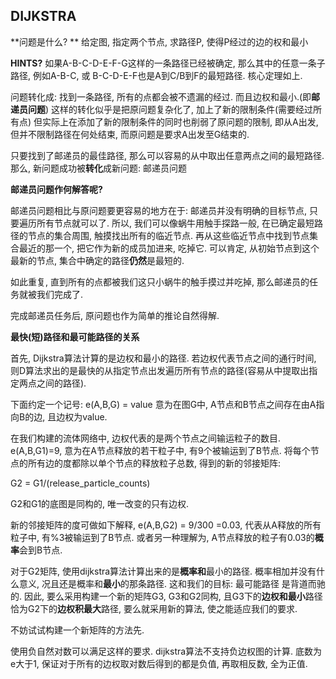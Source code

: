 ## DIJKSTRA

**问题是什么? **
给定图, 指定两个节点, 求路径P, 使得P经过的边的权和最小

**HINTS?**
如果A-B-C-D-E-F-G这样的一条路径已经被确定, 那么其中的任意一条子路径, 例如A-B-C, 或 B-C-D-E-F也是A到C/B到F的最短路径.
核心定理如上.

问题转化成:
找到一条路径, 所有的点都会被不遗漏的经过. 而且边权和最小.(即**邮递员问题**)
这样的转化似乎是把原问题复杂化了,  加上了新的限制条件(需要经过所有点)
但实际上在添加了新的限制条件的同时也削弱了原问题的限制, 即从A出发, 但并不限制路径在何处结束, 而原问题是要求A出发至G结束的.

只要找到了邮递员的最佳路径, 那么可以容易的从中取出任意两点之间的最短路径.
那么, 新问题成功被**转化**成新问题: 邮递员问题

**邮递员问题作何解答呢?**

邮递员问题相比与原问题要更容易的地方在于: 邮递员并没有明确的目标节点, 只要遍历所有节点就可以了.
所以, 我们可以像蜗牛用触手探路一般, 在已确定最短路径的节点的集合周围, 触摸找出所有的临近节点.
再从这些临近节点中找到节点集合最近的那一个, 把它作为新的成员加进来, 吃掉它. 
可以肯定, 从初始节点到这个最新的节点, 集合中确定的路径**仍然**是最短的.

如此重复, 直到所有的点都被我们这只小蜗牛的触手摸过并吃掉, 那么邮递员的任务就被我们完成了.

完成邮递员任务后, 原问题也作为简单的推论自然得解.



**最快(短)路径和最可能路径的关系**

首先, Dijkstra算法计算的是边权和最小的路径. 若边权代表节点之间的通行时间,  则D算法求出的是最快的从指定节点出发遍历所有节点的路径(容易从中提取出指定两点之间的路径). 

下面约定一个记号: e(A,B,G) = value  意为在图G中, A节点和B节点之间存在由A指向B的边, 且边权为value.

在我们构建的流体网络中, 边权代表的是两个节点之间输运粒子的数目. e(A,B,G1)=9, 意为在A节点释放的若干粒子中, 有9个被输运到了B节点. 将每个节点的所有边的度都除以单个节点的释放粒子总数, 得到的新的邻接矩阵:

G2 = G1/(release\_particle\_counts)

G2和G1的底图是同构的, 唯一改变的只有边权.

新的邻接矩阵的度可做如下解释, e(A,B,G2) = 9/300 =0.03, 代表从A释放的所有粒子中, 有%3被输运到了B节点. 或者另一种理解为, A节点释放的粒子有0.03的**概率**会到B节点.

对于G2矩阵, 使用dijkstra算法计算出来的是**概率和**最小的路径. 概率相加并没有什么意义, 况且还是概率和**最小**的那条路径. 这和我们的目标: 最可能路径 是背道而驰的. 因此, 要么采用构建一个新的矩阵G3, G3和G2同构, 且G3下的**边权和最小**路径恰为G2下的**边权积最大**路径, 要么就采用新的算法, 使之能适应我们的要求.

不妨试试构建一个新矩阵的方法先.

使用负自然对数可以满足这样的要求. dijkstra算法不支持负边权图的计算. 底数为e大于1, 保证对于所有的边权取对数后得到的都是负值, 再取相反数, 全为正值.







